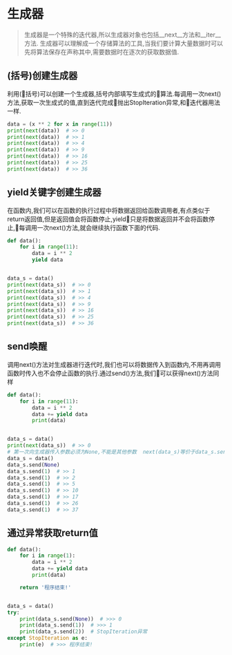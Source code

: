 # 生成器
> 生成器是一个特殊的迭代器,所以生成器对象也包括__next__方法和__iter__方法.
生成器可以理解成一个存储算法的工具,当我们要计算大量数据时可以先将算法保存在声称其中,需要数据时在逐次的获取数据值.
## (括号)创建生成器
利用(括号)可以创建一个生成器,括号内部填写生成式的算法.每调用一次next()方法,获取一次生成式的值,直到迭代完成抛出StopIteration异常,和迭代器用法一样.
```python
data = (x ** 2 for x in range(11))
print(next(data))  # >> 0
print(next(data))  # >> 1
print(next(data))  # >> 4
print(next(data))  # >> 9
print(next(data))  # >> 16
print(next(data))  # >> 25
print(next(data))  # >> 36
```
## yield关键字创建生成器
在函数内,我们可以在函数的执行过程中将数据返回给函数调用者,有点类似于return返回值,但是返回值会将函数停止,yield只是将数据返回并不会将函数停止,每调用一次next()方法,就会继续执行函数下面的代码.
```python
def data():
    for i in range(11):
        data = i ** 2
        yield data


data_s = data()
print(next(data_s))  # >> 0
print(next(data_s))  # >> 1
print(next(data_s))  # >> 4
print(next(data_s))  # >> 9
print(next(data_s))  # >> 16
print(next(data_s))  # >> 25
print(next(data_s))  # >> 36
```
## send唤醒
调用next()方法对生成器进行迭代时,我们也可以将数据传入到函数内,不用再调用函数时传入也不会停止函数的执行.通过send()方法,我们可以获得next()方法同样
```python
def data():
    for i in range(11):
        data = i ** 2
        data += yield data
        print(data)


data_s = data()
print(next(data_s))  # >> 0
# 第一次向生成器传入参数必须为None,不能是其他参数  next(data_s)等价于data_s.send(None)
data_s = data()
data_s.send(None)
data_s.send(1)  # >> 1
data_s.send(1)  # >> 2
data_s.send(1)  # >> 5
data_s.send(1)  # >> 10
data_s.send(1)  # >> 17
data_s.send(1)  # >> 26
data_s.send(1)  # >> 37
```
## 通过异常获取return值
```python
def data():
    for i in range(1):
        data = i ** 2
        data += yield data
        print(data)

    return '程序结束!'


data_s = data()
try:
    print(data_s.send(None))  # >>> 0
    print(data_s.send(1))  # >>> 1
    print(data_s.send(2))  # StopIteration异常
except StopIteration as e:
    print(e)  # >>> 程序结束!
```